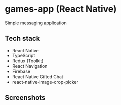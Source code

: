 # games-app (React Native)

Simple messaging application
  
## Tech stack
- React Native
- TypeScript
- Redux (Toolkit)
- React Navigation
- Firebase
- React Native Gifted Chat
- react-native-image-crop-picker

## Screenshots




